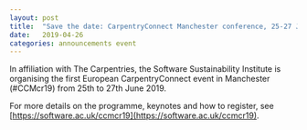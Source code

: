 ```yaml
---
layout: post
title:  "Save the date: CarpentryConnect Manchester conference, 25-27 June 2019"
date:   2019-04-26
categories: announcements event
---
```


In affiliation with The Carpentries, the Software Sustainability Institute is organising the first European CarpentryConnect event 
in Manchester (#CCMcr19) from 25th to 27th June 2019.

For more details on the programme, keynotes and how to register, see [https://software.ac.uk/ccmcr19](https://software.ac.uk/ccmcr19).
